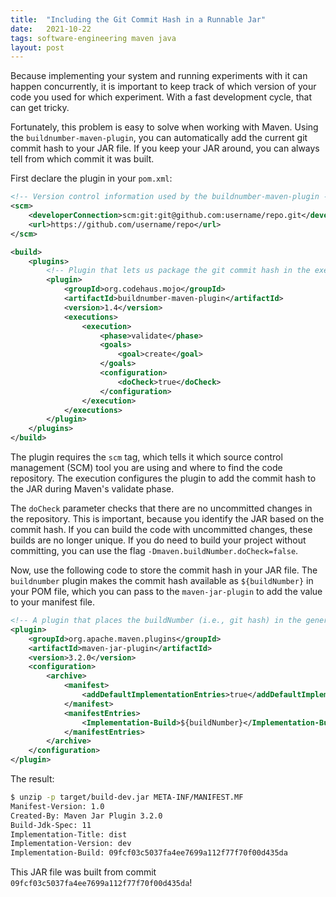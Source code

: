 ```yaml
---
title:  "Including the Git Commit Hash in a Runnable Jar"
date:   2021-10-22
tags: software-engineering maven java
layout: post
---
```


Because implementing your system and running experiments with it can happen concurrently,
it is important to keep track of which version of your code you used for which experiment.
With a fast development cycle, that can get tricky.

Fortunately, this problem is easy to solve when working with Maven. Using the `buildnumber-maven-plugin`,
you can automatically add the current git commit hash to your JAR file.
If you keep your JAR around, you can always tell from which commit it was built.

First declare the plugin in your `pom.xml`:

```xml
<!-- Version control information used by the buildnumber-maven-plugin -->
<scm>
    <developerConnection>scm:git:git@github.com:username/repo.git</developerConnection>
    <url>https://github.com/username/repo</url>
</scm>

<build>
    <plugins>
        <!-- Plugin that lets us package the git commit hash in the executable JAR -->
        <plugin>
            <groupId>org.codehaus.mojo</groupId>
            <artifactId>buildnumber-maven-plugin</artifactId>
            <version>1.4</version>
            <executions>
                <execution>
                    <phase>validate</phase>
                    <goals>
                        <goal>create</goal>
                    </goals>
                    <configuration>
                        <doCheck>true</doCheck>
                    </configuration>
                </execution>
            </executions>
        </plugin>
    </plugins>
</build>
```

The plugin requires the `scm` tag, which tells it which source control management (SCM) tool you are using and where to find the code repository.
The execution configures the plugin to add the commit hash to the JAR during Maven's validate phase.

The `doCheck` parameter checks that there are no uncommitted changes in the repository. This is important, because you identify the JAR based on the commit hash.
If you can build the code with uncommitted changes, these builds are no longer unique.
If you do need to build your project without committing, you can use the flag `-Dmaven.buildNumber.doCheck=false`.

Now, use the following code to store the commit hash in your JAR file.
The `buildnumber` plugin makes the commit hash available as `${buildNumber}` in your POM file,
which you can pass to the `maven-jar-plugin` to add the value to your manifest file.

```xml
<!-- A plugin that places the buildNumber (i.e., git hash) in the generated JAR archive -->
<plugin>
    <groupId>org.apache.maven.plugins</groupId>
    <artifactId>maven-jar-plugin</artifactId>
    <version>3.2.0</version>
    <configuration>
        <archive>
            <manifest>
                <addDefaultImplementationEntries>true</addDefaultImplementationEntries>
            </manifest>
            <manifestEntries>
                <Implementation-Build>${buildNumber}</Implementation-Build>
            </manifestEntries>
        </archive>
    </configuration>
</plugin>
```

The result:

```bash
$ unzip -p target/build-dev.jar META-INF/MANIFEST.MF
Manifest-Version: 1.0
Created-By: Maven Jar Plugin 3.2.0
Build-Jdk-Spec: 11
Implementation-Title: dist
Implementation-Version: dev
Implementation-Build: 09fcf03c5037fa4ee7699a112f77f70f00d435da
```

This JAR file was built from commit `09fcf03c5037fa4ee7699a112f77f70f00d435da`!
